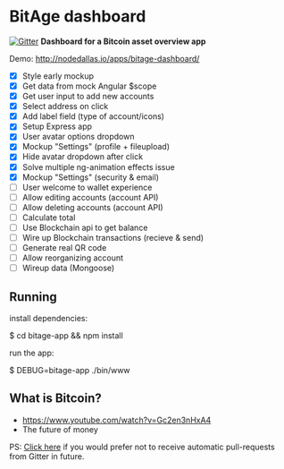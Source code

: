 BitAge dashboard
======

[![Gitter](https://badges.gitter.im/Join%20Chat.svg)](https://gitter.im/leongaban/dashboard?utm_source=badge&utm_medium=badge&utm_campaign=pr-badge&utm_content=badge)
<strong>Dashboard for a Bitcoin asset overview app</strong>

Demo: http://nodedallas.io/apps/bitage-dashboard/

- [x] Style early mockup
- [x] Get data from mock Angular $scope
- [x] Get user input to add new accounts
- [x] Select address on click
- [x] Add label field (type of account/icons)
- [x] Setup Express app
- [x] User avatar options dropdown
- [x] Mockup "Settings" (profile + fileupload)
- [x] Hide avatar dropdown after click
- [x] Solve multiple ng-animation effects issue
- [x] Mockup "Settings" (security & email)
- [ ] User welcome to wallet experience
- [ ] Allow editing accounts (account API)
- [ ] Allow deleting accounts (account API)
- [ ] Calculate total
- [ ] Use Blockchain api to get balance
- [ ] Wire up Blockchain transactions (recieve & send)
- [ ] Generate real QR code
- [ ] Allow reorganizing account
- [ ] Wireup data (Mongoose)

Running
------
<p>install dependencies:</p>
    $ cd bitage-app && npm install

<p>run the app:</p>
    $ DEBUG=bitage-app ./bin/www


What is Bitcoin?
------
* https://www.youtube.com/watch?v=Gc2en3nHxA4
* The future of money

PS: [Click here](https://gitter.im/settings/badger/opt-out) if you would prefer not to receive automatic pull-requests from Gitter in future.
